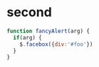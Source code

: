 # second

```javascript
function fancyAlert(arg) {
  if(arg) {
    $.facebox({div:'#foo'})
  }
}
```
